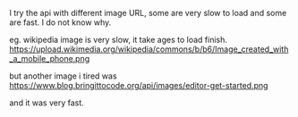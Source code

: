 I try the api with different image URL, some are very slow to load and some are fast. I do not know why.

eg. wikipedia image is very slow, it take ages to load finish.
https://upload.wikimedia.org/wikipedia/commons/b/b6/Image_created_with_a_mobile_phone.png

but another image i tired was
https://www.blog.bringittocode.org/api/images/editor-get-started.png

and it was very fast.